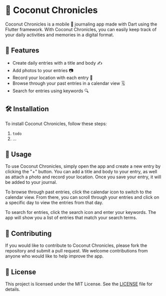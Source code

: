 # 🥥 Coconut Chronicles

Coconut Chronicles is a mobile 📱 journaling app made with Dart using the Flutter framework. With Coconut Chronicles, you can easily keep track of your daily activities and memories in a digital format.

## 🌟 Features

- Create daily entries with a title and body ✍️
- Add photos to your entries 📷
- Record your location with each entry 📍
- Browse through your past entries in a calendar view 🗓️
- Search for entries using keywords 🔍

## 🛠️ Installation

To install Coconut Chronicles, follow these steps:

1. `todo`
2. ...

## 🚀 Usage

To use Coconut Chronicles, simply open the app and create a new entry by clicking the "+" button. You can add a title and body to your entry, as well as attach a photo and record your location. Once you save your entry, it will be added to your journal.

To browse through past entries, click the calendar icon to switch to the calendar view. From there, you can scroll through your entries and click on a specific day to view the entries from that day.

To search for entries, click the search icon and enter your keywords. The app will show you a list of entries that match your search terms.

## 👥 Contributing

If you would like to contribute to Coconut Chronicles, please fork the repository and submit a pull request. We welcome contributions from anyone who would like to help improve the app.

## 📄 License

This project is licensed under the MIT License. See the [LICENSE](LICENSE) file for details.
